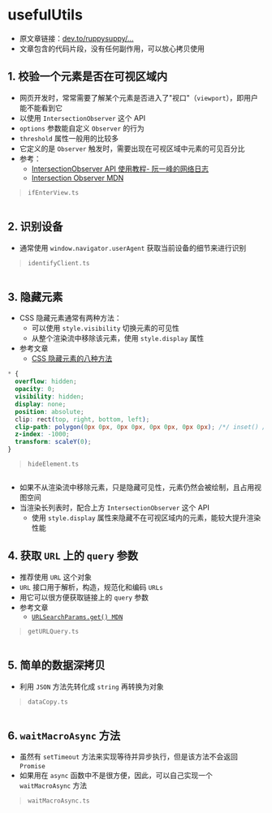 # usefulUtils

- 原文章链接：[dev.to/ruppysuppy/…](https://dev.to/ruppysuppy/6-killer-utility-functions-in-javascript-1j68)
- 文章包含的代码片段，没有任何副作用，可以放心拷贝使用

## 1. 校验一个元素是否在可视区域内

- 网页开发时，常常需要了解某个元素是否进入了"视口"（`viewport`），即用户能不能看到它
- 以使用 `IntersectionObserver` 这个 API
- `options` 参数能自定义 `Observer` 的行为
- `threshold` 属性一般用的比较多
- 它定义的是 `Observer` 触发时，需要出现在可视区域中元素的可见百分比
- 参考：
  - [IntersectionObserver API 使用教程- 阮一峰的网络日志](https://www.ruanyifeng.com/blog/2016/11/intersectionobserver_api.html)
  - [Intersection Observer MDN](https://developer.mozilla.org/zh-CN/docs/Web/API/IntersectionObserver)

> `ifEnterView.ts`

```ts
```

## 2. 识别设备

- 通常使用 `window.navigator.userAgent` 获取当前设备的细节来进行识别

> `identifyClient.ts`

```ts
```

## 3. 隐藏元素

- CSS 隐藏元素通常有两种方法：
  - 可以使用 `style.visibility` 切换元素的可见性
  - 从整个渲染流中移除该元素，使用 `style.display` 属性
- 参考文章
  - [CSS 隐藏元素的八种方法](https://juejin.cn/post/6844903456545701901)

```css
* {
  overflow: hidden;
  opacity: 0;
  visibility: hidden;
  display: none;
  position: absolute;
  clip: rect(top, right, bottom, left);
  clip-path: polygon(0px 0px, 0px 0px, 0px 0px, 0px 0px); /*/ inset() / polygon();*/
  z-index: -1000;
  transform: scaleY(0);
}
```

> `hideElement.ts`

```ts
```

- 如果不从渲染流中移除元素，只是隐藏可见性，元素仍然会被绘制，且占用视图空间
- 当渲染长列表时，配合上方 `IntersectionObserver` 这个 API
  - 使用 `style.display` 属性来隐藏不在可视区域内的元素，能较大提升渲染性能

## 4. 获取 `URL` 上的 `query` 参数

- 推荐使用 `URL` 这个对象
- `URL` 接口用于解析，构造，规范化和编码 `URLs`
- 用它可以很方便获取链接上的 `query` 参数
- 参考文章
  - [`URLSearchParams.get() MDN`](https://developer.mozilla.org/zh-CN/docs/Web/API/URLSearchParams/get)

> `getURLQuery.ts`

```ts
```

## 5. 简单的数据深拷贝

- 利用 `JSON` 方法先转化成 `string` 再转换为对象

> `dataCopy.ts`

```ts
```

## 6. `waitMacroAsync` 方法

- 虽然有 `setTimeout` 方法来实现等待并异步执行，但是该方法不会返回 `Promise`
- 如果用在 `async` 函数中不是很方便，因此，可以自己实现一个 `waitMacroAsync` 方法

> `waitMacroAsync.ts`

```ts
```
